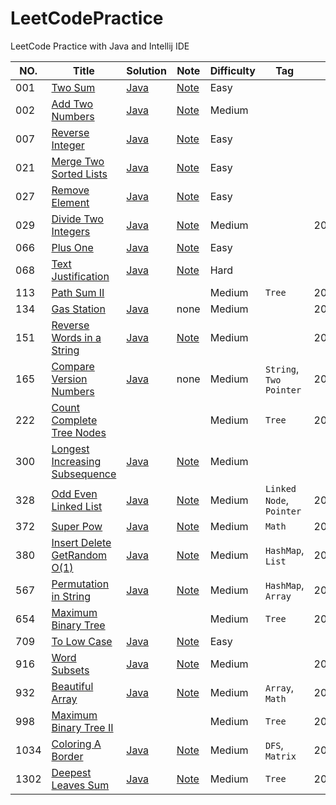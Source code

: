 # LeetCodePractice
LeetCode Practice with Java and Intellij IDE

|NO.|Title|Solution|Note|Difficulty|Tag|Date|
|---|-----|--------|----|----------|---|----|
|001|[Two Sum](https://leetcode.com/problems/two-sum/)|[Java](src/_001_Two_Sum.java)|[Note](Note/001.%20Two%20Sum)|Easy||
|002|[Add Two Numbers](https://leetcode.com/problems/add-two-numbers/)|[Java](src/_002_Add_Two_Numbers.java)|[Note](Note/002.%20Add%20Two%20Numbers)|Medium||
|007|[Reverse Integer](https://leetcode.com/problems/reverse-integer/)|[Java](src/_007_Reverse_Integer.java)|[Note](Note/007.%20Reverse%20Integer)|Easy||
|021|[Merge Two Sorted Lists](https://leetcode.com/problems/merge-two-sorted-lists/)|[Java](src/_021_Merge_Two_Sorted_Lists.java)|[Note](Note/021.%20Merge%20Two%20Sorted%20Lists)|Easy||
|027|[Remove Element](https://leetcode.com/problems/reverse-integer/)|[Java](src/_027_Remove_Element.java)|[Note](Note/027.%20Remove%20Element)|Easy||
|029|[Divide Two Integers](https://leetcode.com/problems/divide-two-integers/)|[Java](src/_029_Divide_Two_Integers.java)|[Note](Note/029.%20Divide%20Two%20Integers)|Medium||2021/10/20|
|066|[Plus One](https://leetcode.com/problems/plus-one/)|[Java](src/_066_Plus_One.java)|[Note](Note/066.%20Plus%20One)|Easy||
|068|[Text Justification](https://leetcode.com/problems/text-justification/)|[Java](src/_068_Text_Justification.java)|[Note](Note/068.%20Text%20Justification)|Hard||
|113|[Path Sum II]()|||Medium|`Tree`|2021/10/24|
|134|[Gas Station](https://leetcode.com/problems/gas-station/)|[Java](src/_134_Gas_Station.java)|none|Medium||2021/10/20|
|151|[Reverse Words in a String](https://leetcode.com/problems/reverse-words-in-a-string/)|[Java](src/_151_Reverse_Words_in_a_String.java)|[Note](Note/151.%20Reverse%20Words%20in%20a%20String)|Medium||2021/10/21|
|165|[Compare Version Numbers](https://leetcode.com/problems/compare-version-numbers/)|[Java](src/_165_Compare_Version_Numbers.java)|none|Medium|`String`, `Two Pointer`|2021/10/23|
|222|[Count Complete Tree Nodes]()|||Medium|`Tree`|2021/10/24|
|300|[Longest Increasing Subsequence](https://leetcode.com/problems/longest-increasing-subsequence/)|[Java](src/_300_Longest_Increasing_Subsequence.java)|[Note](Note/300.%20Longest%20Increasing%20Subsequence)|Medium||
|328|[Odd Even Linked List](https://leetcode.com/problems/odd-even-linked-list/)|[Java](src/_328_Odd_Even_Linked_List.java)|[Note](Note/328.%20Odd%20Even%20Linked%20List)|Medium|`Linked Node`, `Pointer`|2021/10/23|
|372|[Super Pow](https://leetcode.com/problems/super-pow/)|[Java](src/_372_Super_Pow.java)|[Note](Note/372.%20Super%20Pow)|Medium|`Math`|2021/10/22|
|380|[Insert Delete GetRandom O(1)](https://leetcode.com/problems/insert-delete-getrandom-o1/)|[Java](src/_380_Insert_Delete_GetRandom_O_1.java)|[Note](Note/380.%20Insert%20Delete%20GetRandom%20O(1))|Medium|`HashMap`, `List`|2021/10/22|
|567|[Permutation in String](https://leetcode.com/problems/permutation-in-string/)|[Java](src/_567_Permutation_in_String.java)|[Note](Note/567.%20Permutation%20in%20String)|Medium|`HashMap`, `Array`|2021/10/22|
|654|[Maximum Binary Tree]()|||Medium|`Tree`|2021/10/24|
|709|[To Low Case](https://leetcode.com/problems/to-lower-case/)|[Java](src/_709_ToLowerCase.java)|[Note](Note/709.%20To%20Lower%20Case)|Easy||
|916|[Word Subsets](https://leetcode.com/problems/word-subsets/)|[Java](src/_916_Word_Subsets.java)|[Note](Note/916.%20Word%20Subsets)|Medium||2021/10/20|
|932|[Beautiful Array](https://leetcode.com/problems/beautiful-array/)|[Java](src/_932_Beautiful_Array.java)|[Note](Note/932.%20Beautiful%20Array)|Medium|`Array`, `Math`|2021/10/22|
|998|[Maximum Binary Tree II]()|||Medium|`Tree`|2021/10/24|
|1034|[Coloring A Border](https://leetcode.com/problems/coloring-a-border/)|[Java](src/_1302_Deepest_Leaves_Sum.java)|[Note](Note/1034.%20Coloring%20A%20Border)|Medium|`DFS`, `Matrix`|2021/10/24|
|1302|[Deepest Leaves Sum](https://leetcode.com/problems/deepest-leaves-sum/)|[Java](src/_1302_Deepest_Leaves_Sum.java)|[Note](Note/1302.%20Deepest%20Leaves%20Sum)|Medium|`Tree`|2021/10/21|
